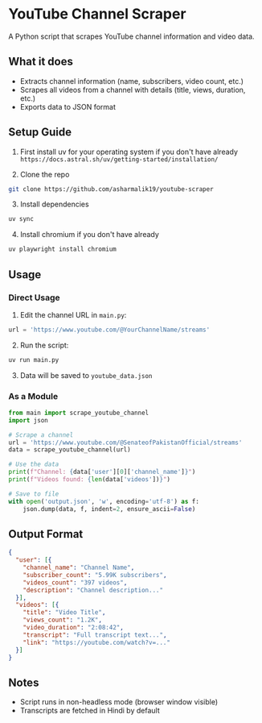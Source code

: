 # YouTube Channel Scraper

A Python script that scrapes YouTube channel information and video data.

## What it does

- Extracts channel information (name, subscribers, video count, etc.)
- Scrapes all videos from a channel with details (title, views, duration, etc.)
- Exports data to JSON format

## Setup Guide

1. First install uv for your operating system if you don't have already
`https://docs.astral.sh/uv/getting-started/installation/`

2. Clone the repo
```bash
git clone https://github.com/asharmalik19/youtube-scraper
```

3. Install dependencies
```bash
uv sync
```

4. Install chromium if you don't have already
```bash
uv playwright install chromium
```

## Usage

### Direct Usage

1. Edit the channel URL in `main.py`:
```python
url = 'https://www.youtube.com/@YourChannelName/streams'
```

2. Run the script:
```bash
uv run main.py
```

3. Data will be saved to `youtube_data.json`

### As a Module

```python
from main import scrape_youtube_channel
import json

# Scrape a channel
url = 'https://www.youtube.com/@SenateofPakistanOfficial/streams'
data = scrape_youtube_channel(url)

# Use the data
print(f"Channel: {data['user'][0]['channel_name']}")
print(f"Videos found: {len(data['videos'])}")

# Save to file
with open('output.json', 'w', encoding='utf-8') as f:
    json.dump(data, f, indent=2, ensure_ascii=False)
```

## Output Format

```json
{
  "user": [{
    "channel_name": "Channel Name",
    "subscriber_count": "5.99K subscribers",
    "videos_count": "397 videos",
    "description": "Channel description..."
  }],
  "videos": [{
    "title": "Video Title",
    "views_count": "1.2K",
    "video_duration": "2:08:42",
    "transcript": "Full transcript text...",
    "link": "https://youtube.com/watch?v=..."
  }]
}
```

## Notes

- Script runs in non-headless mode (browser window visible)
- Transcripts are fetched in Hindi by default